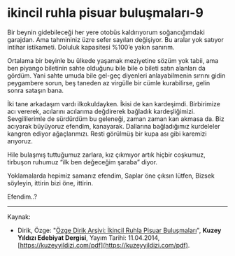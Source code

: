 # ikincil ruhla pisuar buluşmaları-9

Bir beynin gidebileceği her yere otobüs kaldırıyorum soğancığımdaki garajdan. Ama tahmininiz üzre sefer sayıları değişiyor. Bu aralar yok satıyor intihar istikameti. Doluluk kapasitesi %100’e yakın
sanırım.

Ortalama bir beyinle bu ülkede yaşamak meziyetine sözüm yok tabii, ama ben piyango biletinin sahte olduğunu bile bile o bileti satın
alanları da gördüm. Yani sahte umuda bile gel-geç diyenleri anlayabilmenin sırrını gidin peygambere sorun, beş taneden az virgülle bir
cümle kurabilirse, gelin sonra sataşın bana.

İki tane arkadaşım vardı ilkokuldayken. İkisi de kan kardeşimdi.
Birbirimize acı vererek, acılarını acılarıma değdirerek bağladık kardeşliğimizi. Sevgililerimle de sürdürdüm bu geleneği, zaman zaman
kan akmasa da. Biz acıyarak büyüyoruz efendim, kanayarak. Dallarına bağladığımız kurdeleler kangren ediyor ağaçlarımızı. Resti görülmüş bir kupa ası gibi karemizi arıyoruz.

Hile bulaşmış tuttuğumuz zarlara, kız çıkmıyor artık hiçbir coşkumuz, tirbuşon ruhumuz “ilk ben değeceğim şaraba” diyor.

Yoklamalarda hepimiz samanız efendim,
Saplar öne çıksın lütfen,
Bizsek söyleyin, ittirin bizi öne, ittirin.

Efendim..?

---
Kaynak: 

- Dirik, Özge: "[Özge Dirik Arşivi: İkincil Ruhla Pisuar Buluşmaları](https://kuzeyyildizi.com/files/ozgedirik-pisuar.pdf)", **Kuzey Yıldızı Edebiyat Dergisi**, Yayım Tarihi: 11.04.2014, [https://kuzeyyildizi.com/pdf](https://kuzeyyildizi.com/pdf).
